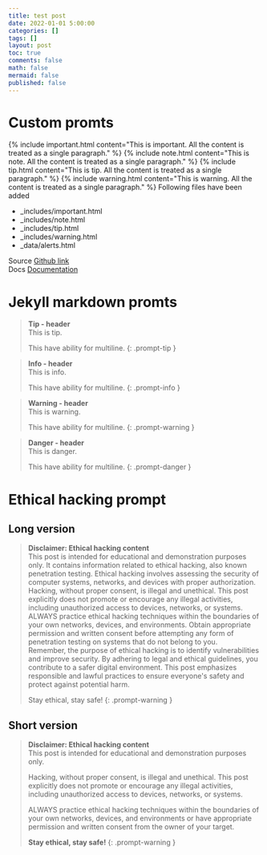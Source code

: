 ```yaml
---
title: test post
date: 2022-01-01 5:00:00 
categories: []
tags: []
layout: post
toc: true
comments: false
math: false
mermaid: false
published: false
---
```


# Custom promts

{% include important.html content="This is important. All the content is treated as a single paragraph." %}
{% include note.html content="This is note. All the content is treated as a single paragraph." %}
{% include tip.html content="This is tip. All the content is treated as a single paragraph." %}
{% include warning.html content="This is warning. All the content is treated as a single paragraph." %}
Following files have been added 
- _includes/important.html
- _includes/note.html
- _includes/tip.html
- _includes/warning.html
- _data/alerts.html

Source [Github link](https://github.com/tomjoht/documentation-theme-jekyll/tree/gh-pages)  
Docs [Documentation](https://idratherbewriting.com/documentation-theme-jekyll/mydoc_alerts.html)

# Jekyll markdown promts

>**Tip - header**  
>This is tip.
>
>This have ability for multiline. 
{: .prompt-tip }

>**Info - header**  
>This is info.
>
>This have ability for multiline. 
{: .prompt-info }

>**Warning - header**  
>This is warning.
>
>This have ability for multiline. 
{: .prompt-warning }

>**Danger - header**  
>This is danger.
>
>This have ability for multiline. 
{: .prompt-danger }


# Ethical hacking prompt

## Long version
>**Disclaimer: Ethical hacking content**  
>This post is intended for educational and demonstration purposes only. It contains information related to ethical hacking, also known penetration testing. Ethical hacking involves assessing the security of computer systems, networks, and devices with proper authorization.  
>Hacking, without proper consent, is illegal and unethical. This post explicitly does not promote or encourage any illegal activities, including unauthorized access to devices, networks, or systems.  
>ALWAYS practice ethical hacking techniques within the boundaries of your own networks, devices, and environments. Obtain appropriate permission and written consent before attempting any form of penetration testing on systems that do not belong to you.  
>Remember, the purpose of ethical hacking is to identify vulnerabilities and improve security. By adhering to legal and ethical guidelines, you contribute to a safer digital environment. This post emphasizes responsible and lawful practices to ensure everyone's safety and protect against potential harm.  
>
>Stay ethical, stay safe!
{: .prompt-warning }

## Short version
>**Disclaimer: Ethical hacking content**  
>This post is intended for educational and demonstration purposes only. 
> 
>Hacking, without proper consent, is illegal and unethical. This post explicitly does not promote or encourage any illegal activities, including unauthorized access to devices, networks, or systems.  
>
>ALWAYS practice ethical hacking techniques within the boundaries of your own networks, devices, and environments or have appropriate permission and written consent from the owner of your target.
>
>__Stay ethical, stay safe!__
{: .prompt-warning }